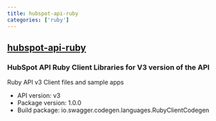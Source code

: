 ```yaml
---
title: hubspot-api-ruby
categories: ['ruby']
---
```

## [hubspot-api-ruby](https://github.com/HubSpot/hubspot-api-ruby)

### HubSpot API Ruby Client Libraries for V3 version of the API

Ruby API v3 Client files and sample apps

- API version: v3
- Package version: 1.0.0
- Build package: io.swagger.codegen.languages.RubyClientCodegen
